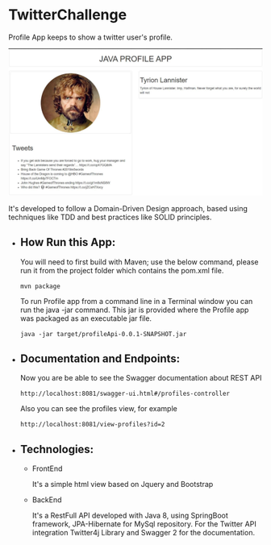 # TwitterChallenge
 Profile App keeps to show a twitter user's profile.
 
 ![Principal Screen](Assets/Profile.jpg)
 
 It's developed to follow a Domain-Driven Design approach, based using techniques like TDD and best practices like SOLID principles.
 
  * How Run this App:
     - 
       You will need to first build with Maven; use the below command, please run it from the project folder which contains the pom.xml file.
       ```
       mvn package
       ```
       To run Profile app from a command line in a Terminal window you can run the java -jar command. This jar is provided where the Profile app was packaged as an executable jar file.
       ```
       java -jar target/profileApi-0.0.1-SNAPSHOT.jar
       ```       
  * Documentation and Endpoints:
     - 
       Now you are be able to see the Swagger documentation about REST API
       ```
       http://localhost:8081/swagger-ui.html#/profiles-controller
       ```
       Also you can see the profiles view, for example
       ```
       http://localhost:8081/view-profiles?id=2
       ```       

 * Technologies:
    - 
    + FrontEnd
    
        It's a simple html view based on Jquery and  Bootstrap
        
    + BackEnd
    
        It's a RestFull API developed with Java 8, using SpringBoot framework, JPA-Hibernate for MySql repository.
        For the Twitter API integration Twitter4j Library and Swagger 2 for the documentation.
        
      
